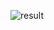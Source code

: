 ![result](https://github.com/Khawaja-Abdul-Haleem/IOS_Dev_SwiftUI/assets/59179832/8eaf238b-b330-43ea-ad28-7105f4b1dbd5)

